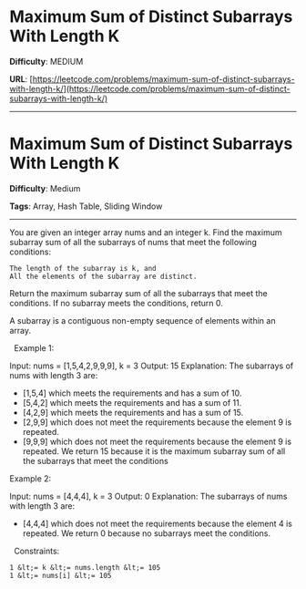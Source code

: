 # Maximum Sum of Distinct Subarrays With Length K

**Difficulty**: MEDIUM

**URL**: [https://leetcode.com/problems/maximum-sum-of-distinct-subarrays-with-length-k/](https://leetcode.com/problems/maximum-sum-of-distinct-subarrays-with-length-k/)

---

# Maximum Sum of Distinct Subarrays With Length K

**Difficulty**: Medium

**Tags**: Array, Hash Table, Sliding Window

---

You are given an integer array nums and an integer k. Find the maximum subarray sum of all the subarrays of nums that meet the following conditions:


	The length of the subarray is k, and
	All the elements of the subarray are distinct.


Return the maximum subarray sum of all the subarrays that meet the conditions. If no subarray meets the conditions, return 0.

A subarray is a contiguous non-empty sequence of elements within an array.

&nbsp;
Example 1:


Input: nums = [1,5,4,2,9,9,9], k = 3
Output: 15
Explanation: The subarrays of nums with length 3 are:
- [1,5,4] which meets the requirements and has a sum of 10.
- [5,4,2] which meets the requirements and has a sum of 11.
- [4,2,9] which meets the requirements and has a sum of 15.
- [2,9,9] which does not meet the requirements because the element 9 is repeated.
- [9,9,9] which does not meet the requirements because the element 9 is repeated.
We return 15 because it is the maximum subarray sum of all the subarrays that meet the conditions


Example 2:


Input: nums = [4,4,4], k = 3
Output: 0
Explanation: The subarrays of nums with length 3 are:
- [4,4,4] which does not meet the requirements because the element 4 is repeated.
We return 0 because no subarrays meet the conditions.


&nbsp;
Constraints:


	1 &lt;= k &lt;= nums.length &lt;= 105
	1 &lt;= nums[i] &lt;= 105



